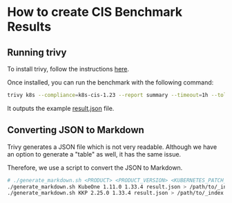 # How to create CIS Benchmark Results

## Running trivy

To install trivy, follow the instructions [here](https://trivy.dev/latest/getting-started/installation/).

Once installed, you can run the benchmark with the following command:

```bash
trivy k8s --compliance=k8s-cis-1.23 --report summary --timeout=1h --tolerations node-role.kubernetes.io/control-plane="":NoSchedule --format json --output result.json
```

It outputs the example [result.json](./result.json) file.

## Converting JSON to Markdown

Trivy generates a JSON file which is not very readable. Although we have an option to generate a "table" as well, it has the same issue.

Therefore, we use a script to convert the JSON to Markdown.

```bash
# ./generate_markdown.sh <PRODUCT> <PRODUCT_VERSION> <KUBERNETES_PATCH_VERSION> <TRIVY_OUTPUT_JSON_FILE>
./generate_markdown.sh KubeOne 1.11.0 1.33.4 result.json > /path/to/_index.en.md
./generate_markdown.sh KKP 2.25.0 1.33.4 result.json > /path/to/_index.en.md
```
